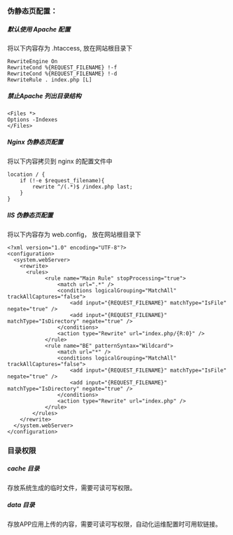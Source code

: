 

### 伪静态页配置：


##### 默认使用 Apache 配置
将以下内容存为 .htaccess, 放在网站根目录下

    RewriteEngine On
    RewriteCond %{REQUEST_FILENAME} !-f
    RewriteCond %{REQUEST_FILENAME} !-d
    RewriteRule . index.php [L]

##### 禁止Apache 列出目录结构
    <Files *>
    Options -Indexes
    </Files>


##### Nginx 伪静态页配置

将以下内容拷贝到 nginx 的配置文件中

    location / {
        if (!-e $request_filename){
            rewrite ^/(.*)$ /index.php last;
        }
    }


##### IIS 伪静态页配置

将以下内容存为 web.config， 放在网站根目录下

    <?xml version="1.0" encoding="UTF-8"?>
    <configuration>
      <system.webServer>
        <rewrite>
          <rules>
			    <rule name="Main Rule" stopProcessing="true">
				    <match url=".*" />
			    	<conditions logicalGrouping="MatchAll" trackAllCaptures="false">
				    	<add input="{REQUEST_FILENAME}" matchType="IsFile" negate="true" />
				    	<add input="{REQUEST_FILENAME}" matchType="IsDirectory" negate="true" />
				    </conditions>
				    <action type="Rewrite" url="index.php/{R:0}" />
			    </rule>
			    <rule name="BE" patternSyntax="Wildcard">
			    	<match url="*" />
			    	<conditions logicalGrouping="MatchAll" trackAllCaptures="false">
			    		<add input="{REQUEST_FILENAME}" matchType="IsFile" negate="true" />
			    		<add input="{REQUEST_FILENAME}" matchType="IsDirectory" negate="true" />
			    	</conditions>
			    	<action type="Rewrite" url="index.php" />
			    </rule>
		    </rules>
        </rewrite>
      </system.webServer>
    </configuration>


### 目录权限

##### cache 目录
存放系统生成的临时文件，需要可读可写权限。

##### data 目录
存放APP应用上传的内容，需要可读可写权限，自动化运维配置时可用软链接。
